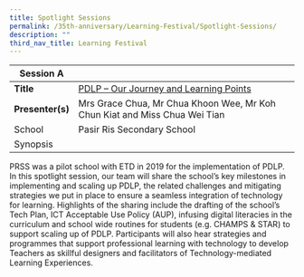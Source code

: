 ```yaml
---
title: Spotlight Sessions
permalink: /35th-anniversary/Learning-Festival/Spotlight-Sessions/
description: ""
third_nav_title: Learning Festival
---
```



| Session A |  |  
| -------- | -------- |
| **Title**     | [PDLP – Our Journey and Learning Points](https://drive.google.com/file/d/1PrQsMIeveJ0FQnVLNLQffGrQ47YHE37m/view?usp=sharing)     | 
|**Presenter(s)** 	|Mrs Grace Chua, Mr Chua Khoon Wee, Mr Koh Chun Kiat and Miss Chua Wei Tian
|School|Pasir Ris Secondary School
|Synopsis|

PRSS was a pilot school with ETD in 2019 for the implementation of PDLP.  In this spotlight session, our team will share the school’s key milestones in implementing and scaling up PDLP, the related challenges and mitigating strategies we put in place to ensure a seamless integration of technology for learning. Highlights of the sharing include the drafting of the school’s Tech Plan, ICT Acceptable Use Policy (AUP), infusing digital literacies in the curriculum and school wide routines for students (e.g. CHAMPS & STAR) to support scaling up of PDLP. Participants will also hear strategies and programmes that support professional learning with technology to develop Teachers as skillful designers and facilitators of Technology-mediated Learning Experiences.

